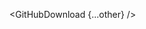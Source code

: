 <script lang="ts">
  import { GitHubDownload } from 'svelte-shields'
  import type { GitHubDownloadPropsType } from 'svelte-shields';

  const other: GitHubDownloadPropsType = {
    user: 'shinokada',
    repo: 'teffects',
    cacheSeconds: '86400',
  }
</script>

<GitHubDownload {...other} />
